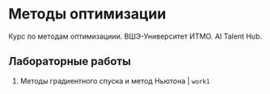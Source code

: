 # Методы оптимизации
Курс по методам оптимизациии. ВШЭ-Университет ИТМО. AI Talent Hub.

## Лабораторные работы
1. Методы градиентного спуска и метод
Ньютона | `work1`